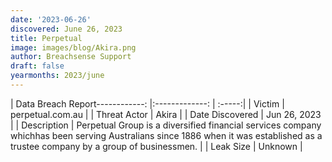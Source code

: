 ```yaml
---
date: '2023-06-26'
discovered: June 26, 2023
title: Perpetual
image: images/blog/Akira.png
author: Breachsense Support
draft: false
yearmonths: 2023/june
---
```


| Data Breach Report------------:     |:-------------:    | :-----:|
| Victim      | perpetual.com.au      | 
| Threat Actor      | Akira      | 
| Date Discovered      | Jun 26, 2023      | 
| Description      | Perpetual Group is a diversified financial services company whichhas been serving Australians since 1886 when it was established as a trustee company by a group of businessmen.      | 
| Leak Size      | Unknown      | 

